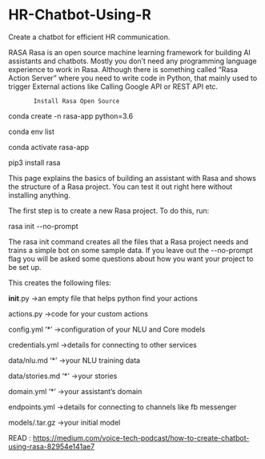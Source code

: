 # HR-Chatbot-Using-R
Create a chatbot for efficient HR communication.

RASA
Rasa is an open source machine learning framework for building AI assistants and chatbots. Mostly you don’t need any programming language experience to work in Rasa. Although there is something called “Rasa Action Server” where you need to write code in Python, that mainly used to trigger External actions like Calling Google API or REST API etc.


           Install Rasa Open Source
conda create -n rasa-app python=3.6

conda env list

conda activate rasa-app

pip3 install rasa

This page explains the basics of building an assistant with Rasa and shows the structure of a Rasa project. You can test it out right here without installing anything.

     
The first step is to create a new Rasa project. To do this, run:

rasa init --no-prompt

The rasa init command creates all the files that a Rasa project needs and trains a simple bot on some sample data. If you leave out the --no-prompt flag you will be asked some questions about how you want your project to be set up.

This creates the following files:

__init__.py →an empty file that helps python find your actions

actions.py →code for your custom actions

config.yml ‘*’ →configuration of your NLU and Core models

credentials.yml →details for connecting to other services

data/nlu.md ‘*’ →your NLU training data

data/stories.md ‘*’ →your stories

domain.yml ‘*’ →your assistant’s domain

endpoints.yml →details for connecting to channels like fb messenger

models/<timestamp>.tar.gz →your initial model

READ : https://medium.com/voice-tech-podcast/how-to-create-chatbot-using-rasa-82954e141ae7
